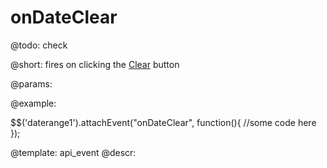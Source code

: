 onDateClear
=============

@todo:
	check 

@short:
	fires on clicking the [Clear]() button

@params:


@example:

$$('daterange1').attachEvent("onDateClear", function(){
    //some code here 
});

@template:	api_event
@descr:

